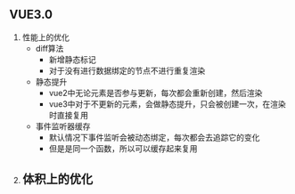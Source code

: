 ## VUE3.0

1. 性能上的优化
   - diff算法
     - 新增静态标记
     - 对于没有进行数据绑定的节点不进行重复渲染
   - 静态提升
     - vue2中无论元素是否参与更新，每次都会重新创建，然后渲染
     - vue3中对于不更新的元素，会做静态提升，只会被创建一次，在渲染时直接复用
   - 事件监听器缓存
     - 默认情况下事件监听会被动态绑定，每次都会去追踪它的变化
     - 但是是同一个函数，所以可以缓存起来复用
2. 体积上的优化
   - 